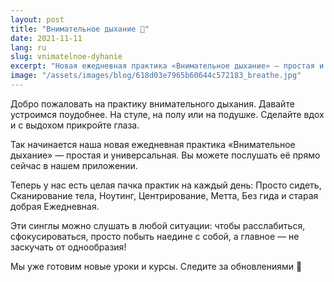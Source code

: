 ```yaml
---
layout: post
title: "Внимательное дыхание 👃"
date: 2021-11-11
lang: ru
slug: vnimatelnoe-dyhanie
excerpt: "Новая ежедневная практика «Внимательное дыхание» — простая и универсальная."
image: "/assets/images/blog/618d03e7965b60644c572183_breathe.jpg"
---
```


<p>Добро пожаловать на практику внимательного дыхания. Давайте устроимся поудобнее. На стуле, на полу или на подушке. Сделайте вдох и с выдохом прикройте глаза.</p><p>Так начинается наша новая ежедневная практика «Внимательное дыхание» — простая и универсальная. Вы можете послушать её прямо сейчас в нашем приложении.</p><p>Теперь у нас есть целая пачка практик на каждый день: Просто сидеть, Сканирование тела, Ноутинг, Центрирование, Метта, Без гида и старая добрая Ежедневная.</p><p>Эти синглы можно слушать в любой ситуации: чтобы расслабиться, сфокусироваться, просто побыть наедине с собой, а главное — не заскучать от однообразия!</p><p>Мы уже готовим новые уроки и курсы. Следите за обновлениями 🤗</p>